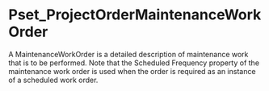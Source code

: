 # Pset_ProjectOrderMaintenanceWorkOrder

A MaintenanceWorkOrder is a detailed description of maintenance work that is to be performed. Note that the Scheduled Frequency property of the maintenance work order is used when the order is required as an instance of a scheduled work order.<!-- end of definition -->
